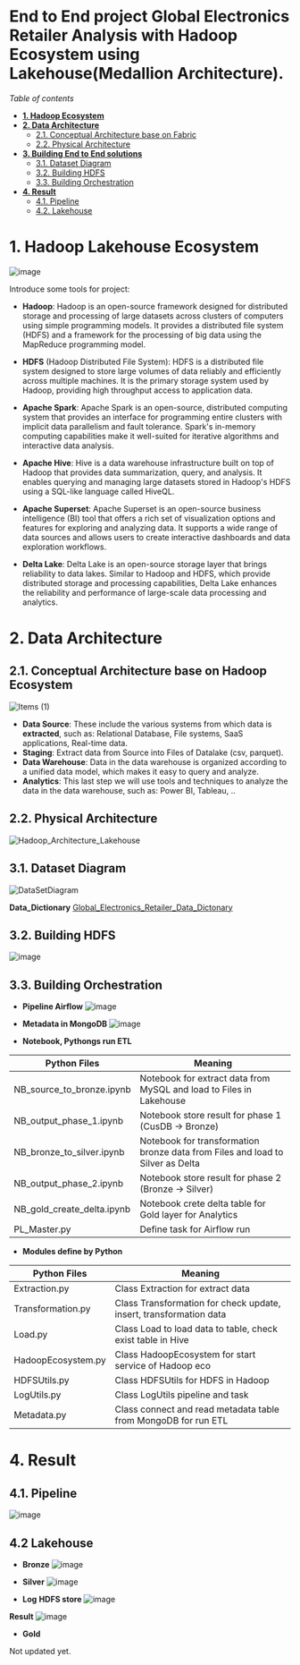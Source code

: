 # End to End project Global Electronics Retailer Analysis with Hadoop Ecosystem using Lakehouse(Medallion Architecture).

_Table of contents_
- [**1. Hadoop Ecosystem**](#1-hadoop-ecosystem)
- [**2. Data Architecture**](#2-data-architecture)
  * [2.1. Conceptual Architecture base on Fabric](#21-conceptual-architecture-base-on-fabric)
  * [2.2. Physical Architecture](#22-physical-architecture)
- [**3. Building End to End solutions**](#3-building-end-to-end-solutions)
  * [3.1. Dataset Diagram](#31-dataset-diagram)
  * [3.2. Building HDFS](#32-building-hdfs)
  * [3.3. Building Orchestration](#33-building-orchestration)
- [**4. Result**](#4-result)
  * [4.1. Pipeline](#41-pipeline)
  * [4.2. Lakehouse](#42-lakehouse)
 

# **1. Hadoop Lakehouse Ecosystem**
![image](https://github.com/thanhphat2609/Global_Electronics_Retailer_Hadoop_v2/assets/84914537/56d37d82-6ca3-4c76-af90-90ab3be186fe)

Introduce some tools for project:

- **Hadoop**: Hadoop is an open-source framework designed for distributed storage and processing of large datasets across clusters of computers using simple programming models. It provides a distributed file system (HDFS) and a framework for the processing of big data using the MapReduce programming model.

- **HDFS** (Hadoop Distributed File System): HDFS is a distributed file system designed to store large volumes of data reliably and efficiently across multiple machines. It is the primary storage system used by Hadoop, providing high throughput access to application data.

- **Apache Spark**: Apache Spark is an open-source, distributed computing system that provides an interface for programming entire clusters with implicit data parallelism and fault tolerance. Spark's in-memory computing capabilities make it well-suited for iterative algorithms and interactive data analysis.

- **Apache Hive**: Hive is a data warehouse infrastructure built on top of Hadoop that provides data summarization, query, and analysis. It enables querying and managing large datasets stored in Hadoop's HDFS using a SQL-like language called HiveQL.

- **Apache Superset**: Apache Superset is an open-source business intelligence (BI) tool that offers a rich set of visualization options and features for exploring and analyzing data. It supports a wide range of data sources and allows users to create interactive dashboards and data exploration workflows.

- **Delta Lake**: Delta Lake is an open-source storage layer that brings reliability to data lakes. Similar to Hadoop and HDFS, which provide distributed storage and processing capabilities, Delta Lake enhances the reliability and performance of large-scale data processing and analytics.


# **2. Data Architecture**

## 2.1. Conceptual Architecture base on Hadoop Ecosystem
![Items (1)](https://github.com/thanhphat2609/Global_Super_Store/assets/84914537/600e237e-01d7-4c09-891c-1551acfbc45e)

- **Data Source**: These include the various systems from which data is **extracted**, such as: Relational Database, File systems, SaaS applications, Real-time data.
- **Staging**: Extract data from Source into Files of Datalake (csv, parquet).
- **Data Warehouse**: Data in the data warehouse is organized according to a unified data model, which makes it easy to query and analyze.
- **Analytics**: This last step we will use tools and techniques to analyze the data in the data warehouse, such as: Power BI, Tableau, ..

## 2.2. Physical Architecture
![Hadoop_Architecture_Lakehouse](https://github.com/thanhphat2609/Global_Electronics_Retailer_Hadoop_v2/assets/84914537/141325ba-bd95-4bde-b7b5-1f64923ae2c1)


## 3.1. Dataset Diagram
![DataSetDiagram](https://github.com/thanhphat2609/Global_Electronics_Retailer_Hadoop/assets/84914537/e34766d2-8b75-4e32-8445-7bc4dcbd610e)

**Data_Dictionary**
[Global_Electronics_Retailer_Data_Dictonary](https://docs.google.com/spreadsheets/d/149kBQERsr9I5RbcBwBhVJdaATtK1lOVu/edit?usp=sharing&ouid=104868242064941170355&rtpof=true&sd=true)


## 3.2. Building HDFS
![image](https://github.com/thanhphat2609/Global_Electronics_Retailer_Hadoop_v2/assets/84914537/763fb1b7-c735-4fff-b40a-d454368b8dc1)


## 3.3. Building Orchestration
- **Pipeline Airflow**
![image](https://github.com/thanhphat2609/Global_Electronics_Retailer_Hadoop_v2/assets/84914537/048b1769-5045-4ba2-bbd9-35c146fa1cc9)

- **Metadata in MongoDB**
![image](https://github.com/thanhphat2609/Global_Electronics_Retailer_Hadoop_v2/assets/84914537/9734af75-915f-4a2e-9cc2-7db26dad6ea5)


- **Notebook, Pythongs run ETL**

| **Python Files**          | **Meaning** |
|-------------------|-------------- |
| NB_source_to_bronze.ipynb | Notebook for extract data from MySQL and load to Files in Lakehouse |
| NB_output_phase_1.ipynb | Notebook store result for phase 1 (CusDB -> Bronze) |
| NB_bronze_to_silver.ipynb | Notebook for transformation bronze data from Files and load to Silver as Delta |
| NB_output_phase_2.ipynb | Notebook store result for phase 2 (Bronze -> Silver) |
| NB_gold_create_delta.ipynb | Notebook crete delta table for Gold layer for Analytics |
| PL_Master.py | Define task for Airflow run |


- **Modules define by Python**

| **Python Files**          | **Meaning** |
|-------------------|-------------- |
| Extraction.py | Class Extraction for extract data |
| Transformation.py | Class Transformation for check update, insert, transformation data |
| Load.py | Class Load to load data to table, check exist table in Hive |
| HadoopEcosystem.py | Class HadoopEcosystem for start service of Hadoop eco |
| HDFSUtils.py | Class HDFSUtils for HDFS in Hadoop |
| LogUtils.py | Class LogUtils pipeline and task |
| Metadata.py | Class connect and read metadata table from MongoDB for run ETL |

# **4. Result**

## 4.1. Pipeline
![image](https://github.com/thanhphat2609/Global_Electronics_Retailer_Hadoop_v2/assets/84914537/69f93519-01e2-4aa8-8449-3019c631bb6e)

## 4.2 Lakehouse
- **Bronze**
![image](https://github.com/thanhphat2609/Global_Electronics_Retailer_Hadoop_v2/assets/84914537/7fd23370-53e7-4a35-8448-9f616558719d)

- **Silver**
![image](https://github.com/thanhphat2609/Global_Electronics_Retailer_Hadoop_v2/assets/84914537/c36afe2c-9902-4db0-a661-10f13879a4d3)


- **Log**
**HDFS store**
![image](https://github.com/thanhphat2609/Global_Electronics_Retailer_Hadoop_v2/assets/84914537/9e404ef3-ee5d-4013-b0da-ba0d9136c311)

**Result**
![image](https://github.com/thanhphat2609/Global_Electronics_Retailer_Hadoop_v2/assets/84914537/552e0aa2-64a6-4362-a03f-1dfe3abb8468)


- **Gold**

Not updated yet.
